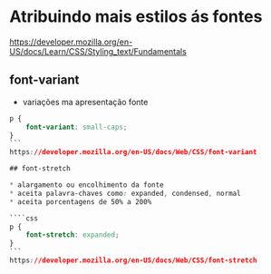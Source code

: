 # Atribuindo mais estilos ás fontes

https://developer.mozilla.org/en-US/docs/Learn/CSS/Styling_text/Fundamentals

## font-variant

* variações ma apresentação fonte

````css
p {
    font-variant: small-caps;
}
```
https://developer.mozilla.org/en-US/docs/Web/CSS/font-variant

## font-stretch

* alargamento ou encolhimento da fonte
* aceita palavra-chaves como: expanded, condensed, normal
* aceita porcentagens de 50% a 200%

````css
p {
    font-stretch: expanded;
}
```
https://developer.mozilla.org/en-US/docs/Web/CSS/font-stretch